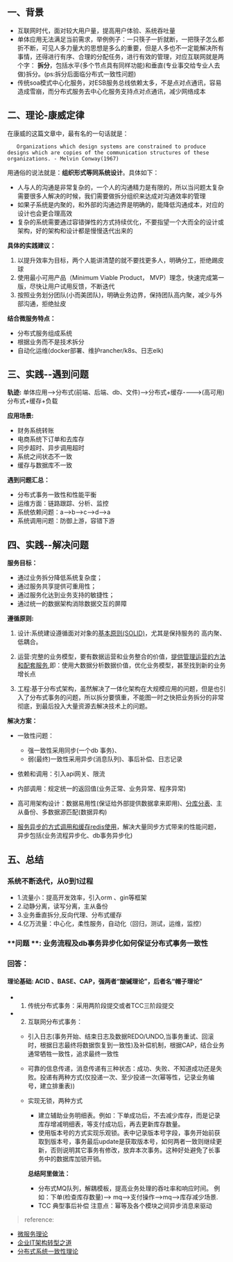 ## 一、背景
* 互联网时代，面对较大用户量，提高用户体验、系统吞吐量
* 单体应用无法满足当前需求，举例例子：一只筷子一折就断，一把筷子怎么都折不断，可见人多力量大的思想是多么的重要，但是人多也不一定能解决所有事情，还得进行有序、合理的分配任务，进行有效的管理，对应互联网就是两个字： **拆分**，包括水平(多个节点具有同样功能)和垂直(专业事交给专业人去做)拆分。(ps:拆分后面临分布式一致性问题)
* 传统soa模式中心化服务，对ESB服务总线依赖太多，不是点对点通讯，容易造成雪崩，而分布式服务去中心化服务支持点对点通讯，减少网络成本


## 二、理论-康威定律
在康威的这篇文章中，最有名的一句话就是：
~~~
   Organizations which design systems are constrained to produce designs which are copies of the communication structures of these organizations. - Melvin Conway(1967)
~~~
用通俗的说法就是：**组织形式等同系统设计**。具体如下：
* 人与人的沟通是非常复杂的，一个人的沟通精力是有限的，所以当问题太复杂需要很多人解决的时候，我们需要做拆分组织来达成对沟通效率的管理
* 如果子系统是内聚的，和外部的沟通边界是明确的，能降低沟通成本，对应的设计也会更合理高效
* 复杂的系统需要通过容错弹性的方式持续优化，不要指望一个大而全的设计或架构，好的架构和设计都是慢慢迭代出来的

**具体的实践建议：**
1. 以提升效率为目标，两个人能讲清楚的就不要找更多人，明确分工，拒绝踢皮球
2. 使用最小可用产品（Minimum Viable Product， MVP）理念，快速完成第一版，尽快让用户试用反馈，不断迭代
3. 按照业务划分团队(小而美团队)，明确业务边界，保持团队高内聚，减少与外部沟通，拒绝扯皮

**结合微服务特点：**
* 分布式服务组成系统
* 根据业务而不是技术拆分
* 自动化运维(docker部署、维护rancher/k8s、日志elk)



## 三、实践--遇到问题

 **轨迹:** 
 单体应用—>分布式(前端、后端、db、文件)—>分布式+缓存---->(高可用)分布式+缓存+负载

**应用场景:**
*  财务系统转账
*  电商系统下订单和去库存
*  同步超时、异步调用超时
*  系统之间状态不一致
*  缓存与数据库不一致



**遇到问题汇总：**
* 分布式事务一致性和性能平衡
* 运维方面：链路跟踪、分析、监控
* 系统依赖问题：a–>b—>c—>d—>a
* 系统调用问题：防御上游，容错下游

## 四、实践--解决问题
**服务目标：**
* 通过业务拆分降低系统复杂度；
* 通过服务共享提供可重用性；
* 通过服务化达到业务支持的敏捷性；
* 通过统一的数据架构消除数据交互的屏障

**遵循原则:**
1. 设计:系统建设遵循面对对象的[基本原则(SOLID)](https://github.com/kgtom/daily-life/blob/master/books/oop%E8%AE%BE%E8%AE%A1%E5%8E%9F%E5%88%99.md)，尤其是保持服务的 高内聚、低耦合。
2. 运营:完整的业务模型，要有数据运营和业务整合的价值，[提供管理运营的方法和配套服务](https://github.com/kgtom/daily-life/blob/master/books/%E3%80%8A%E4%BC%81%E4%B8%9AIT%E6%9E%B6%E6%9E%84%E8%BD%AC%E5%9E%8B%E4%B9%8B%E9%81%93--%E6%89%93%E9%80%A0%E6%95%B0%E5%AD%97%E5%8C%96%E8%BF%90%E8%90%A5%E8%83%BD%E5%8A%9B%E3%80%8B.md),即：使用大数据分析数据价值，优化业务模型，甚至找到新的业务增长点

3. 工程:基于分布式架构，虽然解决了一体化架构在大规模应用的问题，但是也引入了分布式事务的问题，所以拆分要慎重，不能图一时之快把业务拆分的非常彻底，到最后投入大量资源去解决技术上的问题。


**解决方案：**

* 一致性问题：
  - 强一致性采用同步(一个db 事务)、
  - 弱(最终)一致性采用异步(消息队列)、事后补偿、日志记录
  
* 依赖和调用：引入api网关、限流
* 内部调用：规定统一的返回值(业务正常、业务异常、程序异常)
* 高可用架构设计：数据易用性(保证给外部提供数据拿来即用)、[分库分表](https://github.com/kgtom/daily-life/blob/master/books/%E3%80%8A%E4%BC%81%E4%B8%9AIT%E6%9E%B6%E6%9E%84%E8%BD%AC%E5%9E%8B%E4%B9%8B%E9%81%93---%E6%95%B0%E6%8D%AE%E5%BA%93%E5%88%86%E5%BA%93%E5%88%86%E8%A1%A8%E3%80%8B.md)、主从备份、多数据源匹配(数据异构)
* [服务异步的方式调用和缓存redis使用](https://github.com/kgtom/daily-life/blob/master/books/%E3%80%8A%E4%BC%81%E4%B8%9AIT%E6%9E%B6%E6%9E%84%E8%BD%AC%E5%9E%8B%E4%B9%8B%E9%81%93--%E5%BC%82%E6%AD%A5%E5%8C%96(%E5%88%86%E5%B8%83%E5%BC%8F)%E4%B8%8E%E7%BC%93%E5%AD%98%E3%80%8B.md)，解决大量同步方式带来的性能问题，异步包括(业务流程异步化、db事务异步化)
 

## 五、总结

### **系统不断迭代，从0到1过程**
* 1.流量小：提高开发效率，引入orm 、gin等框架
* 2.动静分离，读写分离，主从备份
* 3.业务垂直拆分,反向代理、分布式缓存
* 4.亿万流量：中心化，柔性服务，自动化（回归，测试，运维，监控）

### **问题 **: 业务流程及db事务异步化如何保证分布式事务一致性

### **回答：**

####  理论基础: ACID 、BASE、CAP，强两者“酸碱理论”，后者名“帽子理论”

* 1. 传统分布式事务：采用两阶段提交或者TCC三阶段提交

* 2. 互联网分布式事务：

   - 引入日志(事务开始、结束日志及数据REDO/UNDO,当事务重试、回滚时，根据日志最终将数据恢复到一致性)及补偿机制，根据CAP，结合业务通常牺牲一致性，追求最终一致性
   - 可靠的信息传递，消息传递有三种状态：成功、失败、不知道成功还是失败。投递有两种方式(仅投递一次、至少投递一次(幂等性，记录业务编号，建立排重表))
  - 实现无锁，两种方式
     - 建立辅助业务明细表。例如：下单成功后，不去减少库存，而是记录库存增减明细表，等支付成功后，再去更新库存数量。
     - 使用版本号的方式实现乐观锁。表中记录版本号字段，事务开始前获取到版本号，事务最后update是获取版本号，如何两者一致则继续更新，否则说明其它事务有修改，放弃本次事务。这种好处避免了长事务中的数据库加锁开销。

    **总结阿里做法：**
    * 分布式MQ队列，解耦模板，提高业务处理的吞吐率和响应时间。
          例如：下单(检查库存数量)—> mq—>支付操作–>mq—>库存减少场景.
    * TCC 典型事后补偿
           注意点：幂等及各个模块之间异步消息来驱动 
> reference:
* [微服务理论](https://github.com/kgtom/daily-life/blob/master/important/%E5%BE%AE%E6%9C%8D%E5%8A%A1%E7%90%86%E8%AE%BA%E5%8F%8A%E5%AE%9E%E8%B7%B5.md)
* [企业IT架构转型之道](https://github.com/kgtom/daily-life/blob/master/books/%E3%80%8A%E4%BC%81%E4%B8%9AIT%E6%9E%B6%E6%9E%84%E8%BD%AC%E5%9E%8B%E4%B9%8B%E9%81%93---%E5%85%B1%E4%BA%AB%E6%9C%8D%E5%8A%A1%E6%90%AD%E5%BB%BA%E3%80%8B.md)
* [分布式系统一致性理论](https://github.com/kgtom/daily-life/blob/master/important/%E8%A7%A3%E5%86%B3%E5%88%86%E5%B8%83%E5%BC%8F%E7%B3%BB%E7%BB%9F%E4%B8%80%E8%87%B4%E6%80%A7%E9%9C%80%E8%A6%81%E5%93%AA%E4%BA%9B%E7%90%86%E8%AE%BA.md)
